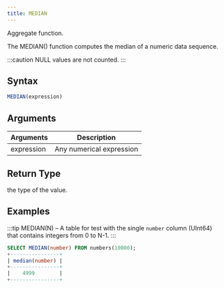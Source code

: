 ```yaml
---
title: MEDIAN
---
```


Aggregate function.

The MEDIAN() function computes the median of a numeric data sequence.

:::caution
NULL values are not counted.
:::

## Syntax

```sql
MEDIAN(expression)
```

## Arguments

| Arguments   | Description|
| ----------- | ----------- |                                                                                                                 
| expression  | Any numerical expression|                                                                                                     

## Return Type

the type of the value.

## Examples

:::tip
MEDIAN(N) – A table for test with the single `number` column (UInt64) that contains integers from 0 to N-1.
:::

```sql
SELECT MEDIAN(number) FROM numbers(10000);
+----------------+
| median(number) |
+----------------+
|    4999        |
+----------------+
```
